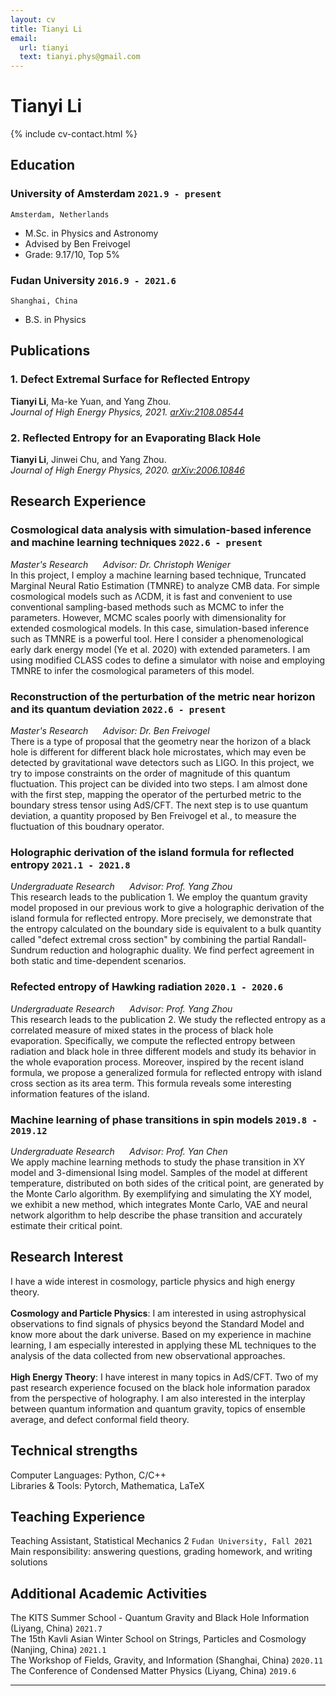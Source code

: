 ```yaml
---
layout: cv
title: Tianyi Li
email:
  url: tianyi
  text: tianyi.phys@gmail.com
---
```


# Tianyi Li

<!--
include contact information from the front matter
Supported arguments:
    - homepage: url, text
    - phone
    - email
-->

{% include cv-contact.html %}

## Education

### **University of Amsterdam** `2021.9 - present`

```
Amsterdam, Netherlands
```

- M.Sc. in Physics and Astronomy
- Advised by Ben Freivogel
- Grade: 9.17/10, Top 5%   

### **Fudan University** `2016.9 - 2021.6`

```
Shanghai, China
```

- B.S. in Physics


## Publications

### **1. Defect Extremal Surface for Reflected Entropy**  
**Tianyi Li**, Ma-ke Yuan, and Yang Zhou.<br> 
_Journal of High Energy Physics, 2021. [arXiv:2108.08544](https://arxiv.org/pdf/2108.08544.pdf)_ <br>


### **2. Reflected Entropy for an Evaporating Black Hole** 
**Tianyi Li**, Jinwei Chu, and Yang Zhou.<br> 
_Journal of High Energy Physics, 2020. [arXiv:2006.10846](https://arxiv.org/pdf/2006.10846.pdf)_ <br>


## Research Experience

### **Cosmological data analysis with simulation-based inference and machine learning techniques** `2022.6 - present`

_Master's Research  &nbsp;&nbsp;&nbsp;&nbsp;  Advisor: Dr. Christoph Weniger_<br>
In this project, I employ a machine learning based technique, Truncated Marginal Neural Ratio Estimation (TMNRE) to analyze CMB data. For simple cosmological models such as ΛCDM, it is fast and convenient to use conventional sampling-based methods such as MCMC to infer the parameters. However, MCMC scales poorly with dimensionality for extended cosmological models. In this case, simulation-based inference such as TMNRE is a powerful tool. Here I consider a phenomenological early dark energy model (Ye et al. 2020) with extended parameters. I am using modified CLASS codes to define a simulator with noise and employing TMNRE to infer the cosmological parameters of this model.


### **Reconstruction of the perturbation of the metric near horizon and its quantum deviation** `2022.6 - present`

_Master's Research  &nbsp;&nbsp;&nbsp;&nbsp;  Advisor: Dr. Ben Freivogel_<br>
There is a type of proposal that the geometry near the horizon of a black hole is different for different black hole microstates, which may even be detected by gravitational wave detectors such as LIGO. In this project, we try to impose constraints on the order of magnitude of this quantum fluctuation. This project can be divided into two steps. I am almost done with the first step, mapping the operator of the perturbed metric to the boundary stress tensor using AdS/CFT. The next step is to use quantum deviation, a quantity proposed by Ben Freivogel et al., to measure the fluctuation of this boudnary operator.


### **Holographic derivation of the island formula for reflected entropy** `2021.1 - 2021.8`

_Undergraduate Research  &nbsp;&nbsp;&nbsp;&nbsp;  Advisor: Prof. Yang Zhou_<br>
This research leads to the publication 1. We employ the quantum gravity model proposed in our previous work to give a holographic derivation of the island formula for reflected entropy. More precisely, we demonstrate that the entropy calculated on the boundary side is equivalent to a bulk quantity called "defect extremal cross section" by combining the partial Randall-Sundrum reduction and holographic duality. We find perfect agreement in both static and time-dependent scenarios. 

### **Refected entropy of Hawking radiation** `2020.1 - 2020.6`

_Undergraduate Research  &nbsp;&nbsp;&nbsp;&nbsp;  Advisor: Prof. Yang Zhou_<br>
This research leads to the publication 2. We study the reflected entropy as a correlated measure of mixed states in the process of black hole evaporation. Specifically, we compute the reflected entropy between radiation and black hole in three different models and study its behavior in the whole evaporation process. Moreover, inspired by the recent island formula, we propose a generalized formula for reflected entropy with island cross section as its area term. This formula reveals some interesting information features of the island. 

### **Machine learning of phase transitions in spin models** `2019.8 - 2019.12`

_Undergraduate Research  &nbsp;&nbsp;&nbsp;&nbsp;  Advisor: Prof. Yan Chen_<br>
We apply machine learning methods to study the phase transition in XY model and 3-dimensional Ising model. Samples of the model at different temperature, distributed on both sides of the critical point, are generated by the Monte Carlo algorithm. By exemplifying and simulating the XY model, we exhibit a new method, which integrates Monte Carlo, VAE and neural network algorithm to help describe the phase transition and accurately estimate their critical point.




## Research Interest
I have a wide interest in cosmology, particle physics and high energy theory.<br>
<br>
**Cosmology and Particle Physics**: I am interested in using astrophysical observations to find signals of physics beyond the Standard Model and know more about the dark universe. Based on my experience in machine learning, I am especially interested in applying these ML techniques to the analysis of the data collected from new observational approaches.<br>
<br>
**High Energy Theory**: I have interest in many topics in AdS/CFT. Two of my past research experience focused on the black hole information paradox from the perspective of holography. I am also interested in the interplay between quantum information and quantum gravity, topics of ensemble average, and defect conformal field theory. 

## Technical strengths
Computer Languages: Python, C/C++<br>
Libraries & Tools: Pytorch, Mathematica, LaTeX
  

## Teaching Experience

Teaching Assistant, Statistical Mechanics 2 `Fudan University, Fall 2021` <br>
Main responsibility: answering questions, grading homework, and writing solutions


## Additional Academic Activities

The KITS Summer School - Quantum Gravity and Black Hole Information (Liyang, China) `2021.7` <br>
The 15th Kavli Asian Winter School on Strings, Particles and Cosmology (Nanjing, China) `2021.1` <br>
The Workshop of Fields, Gravity, and Information (Shanghai, China) `2020.11` <br>
The Conference of Condensed Matter Physics (Liyang, China) `2019.6` <br>

---





<!-- ### Footer

Last updated: Sept 2022 -->
